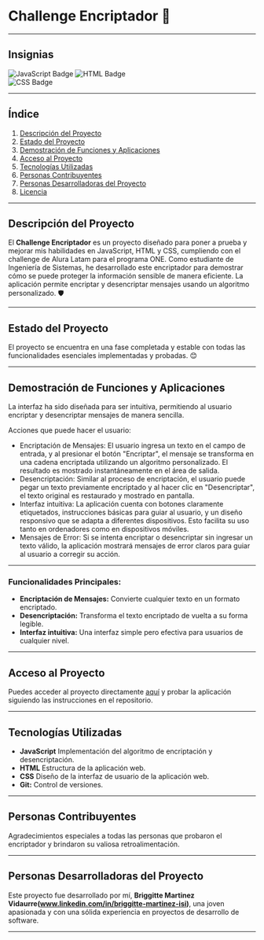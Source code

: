 # **Challenge Encriptador** 🔐
---

## **Insignias**  
![JavaScript Badge](https://img.shields.io/badge/JavaScript-F7DF1E?style=for-the-badge&logo=javascript&logoColor=black)
![HTML Badge](https://img.shields.io/badge/HTML-E34F26?style=for-the-badge&logo=html5&logoColor=white)  
![CSS Badge](https://img.shields.io/badge/CSS-1572B6?style=for-the-badge&logo=css3&logoColor=white)

---

## **Índice**  
1. [Descripción del Proyecto](#descripción-del-proyecto)  
2. [Estado del Proyecto](#estado-del-proyecto)  
3. [Demostración de Funciones y Aplicaciones](#demostración-de-funciones-y-aplicaciones)  
4. [Acceso al Proyecto](#acceso-al-proyecto)  
5. [Tecnologías Utilizadas](#tecnologías-utilizadas)  
6. [Personas Contribuyentes](#personas-contribuyentes)  
7. [Personas Desarrolladoras del Proyecto](#personas-desarrolladoras-del-proyecto)  
8. [Licencia](#licencia)

---

## **Descripción del Proyecto**  
El **Challenge Encriptador** es un proyecto diseñado para poner a prueba y mejorar mis habilidades en JavaScript, HTML y CSS, cumpliendo con el challenge de Alura Latam para el programa ONE. Como estudiante de Ingeniería de Sistemas, he desarrollado este encriptador para demostrar cómo se puede proteger la información sensible de manera eficiente. La aplicación permite encriptar y desencriptar mensajes usando un algoritmo personalizado. 🛡️

---

## **Estado del Proyecto**  
El proyecto se encuentra en una fase completada y estable con todas las funcionalidades esenciales implementadas y probadas. 😊

---

## **Demostración de Funciones y Aplicaciones**  
La interfaz ha sido diseñada para ser intuitiva, permitiendo al usuario encriptar y desencriptar mensajes de manera sencilla.

Acciones que puede hacer el usuario:
- Encriptación de Mensajes: El usuario ingresa un texto en el campo de entrada, y al presionar el botón "Encriptar", el mensaje se transforma en una cadena encriptada utilizando un algoritmo personalizado. El resultado es mostrado instantáneamente en el área de salida.
- Desencriptación: Similar al proceso de encriptación, el usuario puede pegar un texto previamente encriptado y al hacer clic en "Desencriptar", el texto original es restaurado y mostrado en pantalla.
- Interfaz intuitiva: La aplicación cuenta con botones claramente etiquetados, instrucciones básicas para guiar al usuario, y un diseño responsivo que se adapta a diferentes dispositivos. Esto facilita su uso tanto en ordenadores como en dispositivos móviles.
- Mensajes de Error: Si se intenta encriptar o desencriptar sin ingresar un texto válido, la aplicación mostrará mensajes de error claros para guiar al usuario a corregir su acción.

---

### **Funcionalidades Principales:**  
- **Encriptación de Mensajes:** Convierte cualquier texto en un formato encriptado.
- **Desencriptación:** Transforma el texto encriptado de vuelta a su forma legible.
- **Interfaz intuitiva:** Una interfaz simple pero efectiva para usuarios de cualquier nivel.

---

## **Acceso al Proyecto**  
Puedes acceder al proyecto directamente [aquí](https://github.com/briggitte12/Challenge-Encriptador) y probar la aplicación siguiendo las instrucciones en el repositorio.

---

## **Tecnologías Utilizadas**  
- **JavaScript** Implementación del algoritmo de encriptación y desencriptación.  
- **HTML** Estructura de la aplicación web.
- **CSS** Diseño de la interfaz de usuario de la aplicación web.
- **Git:** Control de versiones.  

---

## **Personas Contribuyentes**  
Agradecimientos especiales a todas las personas que probaron el encriptador y brindaron su valiosa retroalimentación.

---

## **Personas Desarrolladoras del Proyecto**  
Este proyecto fue desarrollado por mí, **Briggitte Martinez Vidaurre(www.linkedin.com/in/briggitte-martinez-isi)**, una joven apasionada y con una sólida experiencia en proyectos de desarrollo de software.

---
